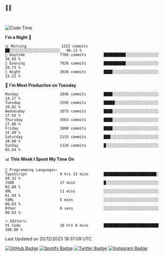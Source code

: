 ### 🤙🍺

<!-- <a href="https://github-readme-stats.vercel.app/api?username=hzak2xx&count_private=true&show_icons=true&theme=dracula">
  <img align="center" src="https://github-readme-stats.vercel.app/api?username=hzak2xx&count_private=true&show_icons=true&theme=dracula" />
</a>
</br> -->
</br>

<!--START_SECTION:waka-->
![Code Time](http://img.shields.io/badge/Code%20Time-2%2C954%20hrs%2012%20mins-blue)

**I'm a Night 🦉** 

```text
🌞 Morning                1222 commits        ██░░░░░░░░░░░░░░░░░░░░░░░   06.13 % 
🌆 Daytime                7766 commits        ██████████░░░░░░░░░░░░░░░   38.93 % 
🌃 Evening                7926 commits        ██████████░░░░░░░░░░░░░░░   39.73 % 
🌙 Night                  3036 commits        ████░░░░░░░░░░░░░░░░░░░░░   15.22 % 
```
📅 **I'm Most Productive on Tuesday** 

```text
Monday                   2846 commits        ████░░░░░░░░░░░░░░░░░░░░░   14.27 % 
Tuesday                  3595 commits        █████░░░░░░░░░░░░░░░░░░░░   18.02 % 
Wednesday                3575 commits        ████░░░░░░░░░░░░░░░░░░░░░   17.92 % 
Thursday                 3563 commits        ████░░░░░░░░░░░░░░░░░░░░░   17.86 % 
Friday                   3090 commits        ████░░░░░░░░░░░░░░░░░░░░░   15.49 % 
Saturday                 2155 commits        ███░░░░░░░░░░░░░░░░░░░░░░   10.80 % 
Sunday                   1126 commits        █░░░░░░░░░░░░░░░░░░░░░░░░   05.64 % 
```


📊 **This Week I Spent My Time On** 

```text
💬 Programming Languages: 
TypeScript               9 hrs 33 mins       ████████████████████████░   94.32 % 
JSON                     17 mins             █░░░░░░░░░░░░░░░░░░░░░░░░   02.88 % 
XML                      11 mins             ░░░░░░░░░░░░░░░░░░░░░░░░░   01.94 % 
YAML                     5 mins              ░░░░░░░░░░░░░░░░░░░░░░░░░   00.83 % 
Other                    0 secs              ░░░░░░░░░░░░░░░░░░░░░░░░░   00.03 % 

🔥 Editors: 
VS Code                  10 hrs 8 mins       █████████████████████████   100.00 % 
```


 Last Updated on 20/12/2023 19:37:09 UTC
<!--END_SECTION:waka-->

[![GitHub Badge](https://img.shields.io/badge/GitHub-100000?style=for-the-badge&logo=github&logoColor=white)](https://github.com/hzak2xx)
[![Spotify Badge](https://img.shields.io/badge/Spotify-1ED760?&style=for-the-badge&logo=spotify&logoColor=white)](https://open.spotify.com/user/uf90s6sbbh75a1mt44clkhkvf)
[![Twitter Badge](https://img.shields.io/badge/Twitter-1DA1F2?style=for-the-badge&logo=twitter&logoColor=white)](https://twitter.com/hzak2xx)
[![Instagram Badge](https://img.shields.io/badge/Instagram-E4405F?style=for-the-badge&logo=instagram&logoColor=white)](https://www.instagram.com/hzak2xx/)

